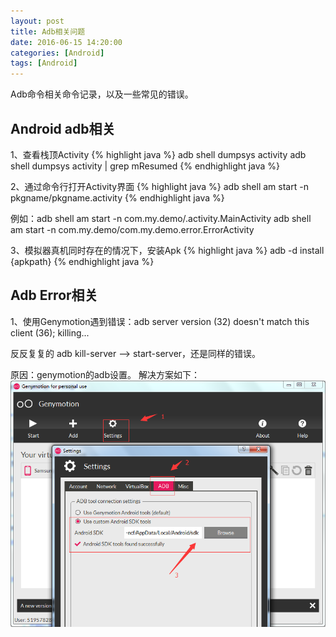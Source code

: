 ```yaml
---
layout: post
title: Adb相关问题
date: 2016-06-15 14:20:00
categories: [Android]
tags: [Android]
---
```


Adb命令相关命令记录，以及一些常见的错误。
<!--more-->

##  Android adb相关

1、查看栈顶Activity 
{% highlight java %}
adb shell dumpsys activity adb shell dumpsys activity | grep mResumed
{% endhighlight java %}

2、通过命令行打开Activity界面 
{% highlight java %}
adb shell am start -n pkgname/pkgname.activity 
{% endhighlight java %}

例如：adb shell am start -n com.my.demo/.activity.MainActivity 
     adb shell am start -n com.my.demo/com.my.demo.error.ErrorActivity

3、模拟器真机同时存在的情况下，安装Apk 
{% highlight java %}
adb -d install {apkpath}
{% endhighlight java %}

##  Adb Error相关

1、使用Genymotion遇到错误：adb server version (32) doesn't match this client (36); killing...

反反复复的 adb kill-server --> start-server，还是同样的错误。

原因：genymotion的adb设置。
解决方案如下：
<img src="adb_genymotion_error.jpg"  alt="pic" />

